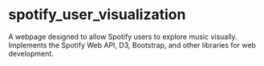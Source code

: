 # spotify_user_visualization
A webpage designed to allow Spotify users to explore music visually. Implements the Spotify Web API, D3, Bootstrap, and other libraries for web development.
